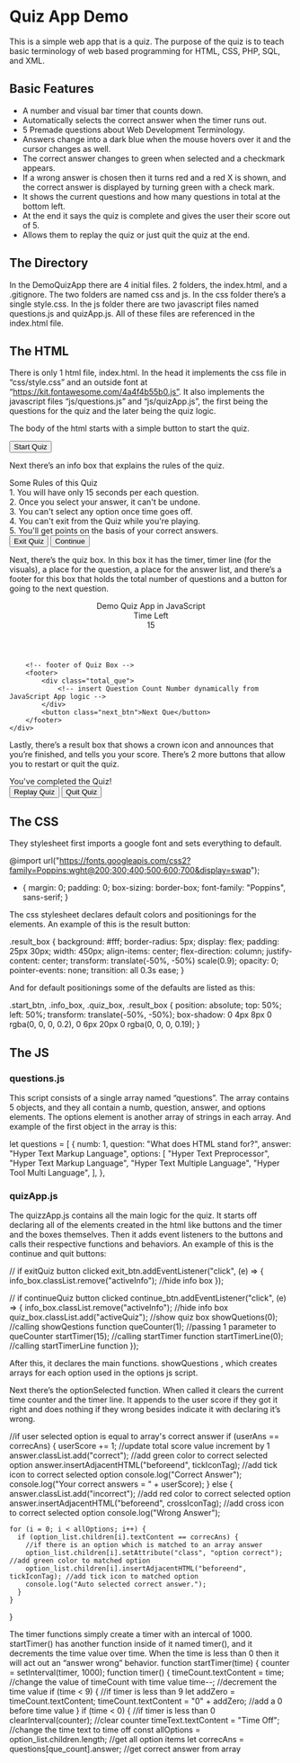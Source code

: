 # Quiz App Demo

This is a simple web app that is a quiz. The purpose of the quiz is to teach basic terminology of web based programming for HTML, CSS, PHP, SQL, and XML.

## Basic Features
* A number and visual bar timer that counts down.
* Automatically selects the correct answer when the timer runs out.
* 5 Premade questions about Web Development Terminology.
* Answers change into a dark blue when the mouse hovers over it and the cursor changes as well.
* The correct answer changes to green when selected and a checkmark appears.
* If a wrong answer is chosen then it turns red and a red X is shown, and the correct answer is displayed by turning green with a check mark.
* It shows the current questions and how many questions in total at the bottom left.
* At the end it says the quiz is complete and gives the user their score out of 5.
* Allows them to replay the quiz or just quit the quiz at the end.

## The Directory
In the DemoQuizApp there are 4 initial files. 2 folders, the index.html, and a .gitignore. The two folders are named css and js. In the css folder there’s a single style.css. In the js folder there are two javascript files named questions.js and quizApp.js. All of these files are referenced in the index.html file.

## The HTML
There is only 1 html file, index.html. In the head it implements the css file in “css/style.css” and an outside font at “https://kit.fontawesome.com/4a4f4b55b0.js”. It also implements the javascript files “js/questions.js” and “js/quizApp.js”, the first being the questions for the quiz and the later being the quiz logic.

The body of the html starts with a simple button to start the quiz.
<div class="start_btn"><button>Start Quiz</button></div>

Next there’s an info box that explains the rules of the quiz.
<div class="info_box">
        <div class="info-title"><span>Some Rules of this Quiz</span></div>
        <div class="info-list">
            <div class="info">1. You will have only <span>15 seconds</span> per each question.</div>
            <div class="info">2. Once you select your answer, it can't be undone.</div>
            <div class="info">3. You can't select any option once time goes off.</div>
            <div class="info">4. You can't exit from the Quiz while you're playing.</div>
            <div class="info">5. You'll get points on the basis of your correct answers.</div>
        </div>
        <div class="buttons">
            <button class="quit">Exit Quiz</button>
            <button class="restart">Continue</button>
        </div>
    </div>

Next, there’s the quiz box. In this box it has the timer, timer line (for the visuals), a place for the question, a place for the answer list, and there’s a footer for this box that holds the total number of questions and a button for going to the next question.

<div class="quiz_box">
        <header>
            <div class="title">Demo Quiz App in JavaScript</div>
            <div class="timer">
                <div class="time_left_txt">Time Left</div>
                <div class="timer_sec">15</div>
            </div>
            <div class="time_line"></div>
        </header>
        <section>
            <div class="que_text">
                <!-- Insert questions from ./js/questions.js -->
            </div>
            <div class="option_list">
                <!-- Insert options to questions from ./js/questions.js -->
            </div>
        </section>

        <!-- footer of Quiz Box -->
        <footer>
            <div class="total_que">
                <!-- insert Question Count Number dynamically from JavaScript App logic -->
            </div>
            <button class="next_btn">Next Que</button>
        </footer>
    </div>

Lastly, there’s a result box that shows a crown icon and announces that you’re finished, and tells you your score. There’s 2 more buttons that allow you to restart or quit the quiz.

<div class="result_box">
        <div class="icon">
            <i class="fas fa-crown"></i>
        </div>
        <div class="complete_text">You've completed the Quiz!</div>
        <div class="score_text">
            <!-- insert dynamic user score as Result from JavaScript -->
        </div>
        <div class="buttons">
            <button class="restart">Replay Quiz</button>
            <button class="quit">Quit Quiz</button>
        </div>
    </div>

## The CSS
They stylesheet first imports a google font and sets everything to default.

@import url("https://fonts.googleapis.com/css2?family=Poppins:wght@200;300;400;500;600;700&display=swap");
* {
  margin: 0;
  padding: 0;
  box-sizing: border-box;
  font-family: "Poppins", sans-serif;
}

The css stylesheet declares default colors and positionings for the elements. An example of this is the result button:

.result_box {
  background: #fff;
  border-radius: 5px;
  display: flex;
  padding: 25px 30px;
  width: 450px;
  align-items: center;
  flex-direction: column;
  justify-content: center;
  transform: translate(-50%, -50%) scale(0.9);
  opacity: 0;
  pointer-events: none;
  transition: all 0.3s ease;
}

And for default positionings some of the defaults are listed as this:

.start_btn,
.info_box,
.quiz_box,
.result_box {
  position: absolute;
  top: 50%;
  left: 50%;
  transform: translate(-50%, -50%);
  box-shadow: 0 4px 8px 0 rgba(0, 0, 0, 0.2), 0 6px 20px 0 rgba(0, 0, 0, 0.19);
}

## The JS
### questions.js
This script consists of a single array named “questions”. The array contains 5 objects, and they all contain a numb, question, answer, and options elements. The options element is another array of strings in each array. And example of the first object in the array is this:

let questions = [
  {
    numb: 1,
    question: "What does HTML stand for?",
    answer: "Hyper Text Markup Language",
    options: [
      "Hyper Text Preprocessor",
      "Hyper Text Markup Language",
      "Hyper Text Multiple Language",
      "Hyper Tool Multi Language",
    ],
  },

### quizApp.js
The quizzApp.js contains all the main logic for the quiz. It starts off declaring all of the elements created in the html like buttons and the timer and the boxes themselves. Then it adds event listeners to the buttons and calls their respective functions and behaviors. An example of this is the continue and quit buttons:

// if exitQuiz button clicked
exit_btn.addEventListener("click", (e) => {
  info_box.classList.remove("activeInfo"); //hide info box
});

// if continueQuiz button clicked
continue_btn.addEventListener("click", (e) => {
  info_box.classList.remove("activeInfo"); //hide info box
  quiz_box.classList.add("activeQuiz"); //show quiz box
  showQuetions(0); //calling showQestions function
  queCounter(1); //passing 1 parameter to queCounter
  startTimer(15); //calling startTimer function
  startTimerLine(0); //calling startTimerLine function
});

After this, it declares the main functions. showQuestions , which creates arrays for each option used in the options js script.

Next there’s the optionSelected function. When called it clears the current time counter and the timer line. It appends to the user score if they got it right and does nothing if they wrong besides indicate it with declaring it’s wrong.

//if user selected option is equal to array's correct answer
  if (userAns == correcAns) {
    userScore += 1; //update total score value increment by 1
    answer.classList.add("correct"); //add green color to correct selected option
    answer.insertAdjacentHTML("beforeend", tickIconTag); //add tick icon to correct selected option
    console.log("Correct Answer");
    console.log("Your correct answers = " + userScore);
  } else {
    answer.classList.add("incorrect"); //add red color to correct selected option
    answer.insertAdjacentHTML("beforeend", crossIconTag); //add cross icon to correct selected option
    console.log("Wrong Answer");

    for (i = 0; i < allOptions; i++) {
      if (option_list.children[i].textContent == correcAns) {
        //if there is an option which is matched to an array answer
        option_list.children[i].setAttribute("class", "option correct"); //add green color to matched option
        option_list.children[i].insertAdjacentHTML("beforeend", tickIconTag); //add tick icon to matched option
        console.log("Auto selected correct answer.");
      }
    }
  }

The timer functions simply create a timer with an intercal of 1000. startTimer() has another function inside of it named timer(), and it decrements the time value over time. When the time is less than 0 then it will act out an “answer wrong” behavior.
function startTimer(time) {
  counter = setInterval(timer, 1000);
  function timer() {
    timeCount.textContent = time; //change the value of timeCount with time value
    time--; //decrement the time value
    if (time < 9) {
      //if timer is less than 9
      let addZero = timeCount.textContent;
      timeCount.textContent = "0" + addZero; //add a 0 before time value
    }
    if (time < 0) {
      //if timer is less than 0
      clearInterval(counter); //clear counter
      timeText.textContent = "Time Off"; //change the time text to time off
      const allOptions = option_list.children.length; //get all option items
      let correcAns = questions[que_count].answer; //get correct answer from array
